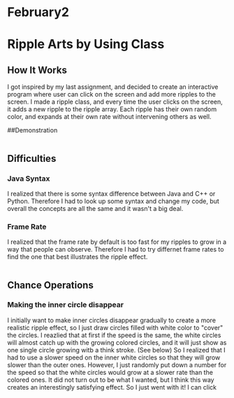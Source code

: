 # February2

# Ripple Arts by Using Class

## How It Works

I got inspired by my last assignment, and decided to create an interactive program where user can click on the screen and add more ripples to the screen. 
I made a ripple class, and every time the user clicks on the screen, it adds a new ripple to the ripple array. Each ripple has their own random color, and expands 
at their own rate without intervening others as well. 

##Demonstration 

<p align="center">
  <img src="">
</p>

## Difficulties

  ### Java Syntax
  I realized that there is some syntax difference between Java and C++ or Python. Therefore I had to look up some syntax and change my code, but overall the concepts
  are all the same and it wasn't a big deal. 
  ### Frame Rate 
  I realized that the frame rate by default is too fast for my ripples to grow in a way that people can observe. Therefore I had to try differnet frame rates to find 
  the one that best illustrates the ripple effect. 
  <p align="center">
  <img src="">
  </p>

  
## Chance Operations
  ### Making the inner circle disappear 
  I initially want to make inner circles disappear gradually to create a more realistic ripple effect, so I just draw circles filled with white color to "cover" the 
  circles. I reazlied that at first if the speed is the same, the white circles will almost catch up with the growing colored circles, and it will just show as one 
  single circle growing witb a think stroke. (See below) So I realized that I had to use a slower speed on the inner white circles so that they will grow slower than the outer
  ones. However, I just randomly put down a number for the speed so that the white circles would grow at a slower rate than the colored ones. It did not turn out 
  to be what I wanted, but I think this way creates an interestingly satisfying effect. So I just went with it! I can click 
  <p align="center">
  <img src="">
  </p>
  
  
  
  
